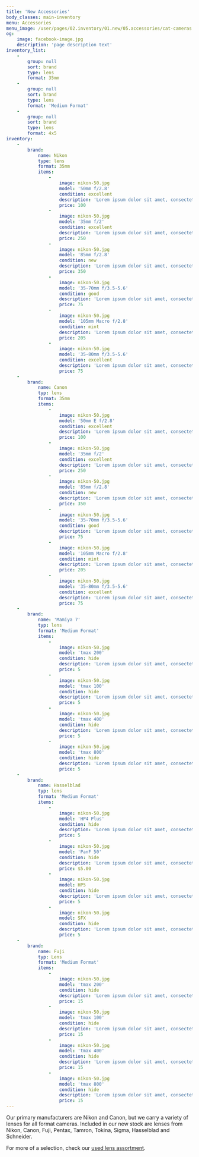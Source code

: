 ```yaml
---
title: 'New Accessories'
body_classes: main-inventory
menu: Accessories
menu_image: /user/pages/02.inventory/01.new/05.accessories/cat-cameras.jpg
og:
    image: facebook-image.jpg
    description: 'page description text'
inventory_list:
    -
        group: null
        sort: brand
        type: lens
        format: 35mm
    -
        group: null
        sort: brand
        type: lens
        format: 'Medium Format'
    -
        group: null
        sort: brand
        type: lens
        format: 4x5
inventory:
    -
        brand:
            name: Nikon
            type: lens
            format: 35mm
            items:
                -
                    image: nikon-50.jpg
                    model: '50mm f/2.8'
                    condition: excellent
                    description: 'Lorem ipsum dolor sit amet, consectetur adipiscing elit. Donec consequat suscipit ante pellentesque aliquam. Maecenas sagittis tellus vel leo pellentesque cursus.'
                    price: 100
                -
                    image: nikon-50.jpg
                    model: '35mm f/2'
                    condition: excellent
                    description: 'Lorem ipsum dolor sit amet, consectetur adipiscing elit. Donec consequat suscipit ante pellentesque aliquam. Maecenas sagittis tellus vel leo pellentesque cursus.'
                    price: 250
                -
                    image: nikon-50.jpg
                    model: '85mm f/2.8'
                    condition: new
                    description: 'Lorem ipsum dolor sit amet, consectetur adipiscing elit. Donec consequat suscipit ante pellentesque aliquam. Maecenas sagittis tellus vel leo pellentesque cursus.'
                    price: 350
                -
                    image: nikon-50.jpg
                    model: '35-70mm f/3.5-5.6'
                    condition: good
                    description: 'Lorem ipsum dolor sit amet, consectetur adipiscing elit. Donec consequat suscipit ante pellentesque aliquam. Maecenas sagittis tellus vel leo pellentesque cursus.'
                    price: 75
                -
                    image: nikon-50.jpg
                    model: '105mm Macro f/2.8'
                    condition: mint
                    description: 'Lorem ipsum dolor sit amet, consectetur adipiscing elit. Donec consequat suscipit ante pellentesque aliquam. Maecenas sagittis tellus vel leo pellentesque cursus.'
                    price: 205
                -
                    image: nikon-50.jpg
                    model: '35-80mm f/3.5-5.6'
                    condition: excellent
                    description: 'Lorem ipsum dolor sit amet, consectetur adipiscing elit. Donec consequat suscipit ante pellentesque aliquam. Maecenas sagittis tellus vel leo pellentesque cursus.'
                    price: 75
    -
        brand:
            name: Canon
            typ: lens
            format: 35mm
            items:
                -
                    image: nikon-50.jpg
                    model: '50mm E f/2.8'
                    condition: excellent
                    description: 'Lorem ipsum dolor sit amet, consectetur adipiscing elit. Donec consequat suscipit ante pellentesque aliquam. Maecenas sagittis tellus vel leo pellentesque cursus.'
                    price: 100
                -
                    image: nikon-50.jpg
                    model: '35mm f/2'
                    condition: excellent
                    description: 'Lorem ipsum dolor sit amet, consectetur adipiscing elit. Donec consequat suscipit ante pellentesque aliquam. Maecenas sagittis tellus vel leo pellentesque cursus.'
                    price: 250
                -
                    image: nikon-50.jpg
                    model: '85mm f/2.8'
                    condition: new
                    description: 'Lorem ipsum dolor sit amet, consectetur adipiscing elit. Donec consequat suscipit ante pellentesque aliquam. Maecenas sagittis tellus vel leo pellentesque cursus.'
                    price: 350
                -
                    image: nikon-50.jpg
                    model: '35-70mm f/3.5-5.6'
                    condition: good
                    description: 'Lorem ipsum dolor sit amet, consectetur adipiscing elit. Donec consequat suscipit ante pellentesque aliquam. Maecenas sagittis tellus vel leo pellentesque cursus.'
                    price: 75
                -
                    image: nikon-50.jpg
                    model: '105mm Macro f/2.8'
                    condition: mint
                    description: 'Lorem ipsum dolor sit amet, consectetur adipiscing elit. Donec consequat suscipit ante pellentesque aliquam. Maecenas sagittis tellus vel leo pellentesque cursus.'
                    price: 205
                -
                    image: nikon-50.jpg
                    model: '35-80mm f/3.5-5.6'
                    condition: excellent
                    description: 'Lorem ipsum dolor sit amet, consectetur adipiscing elit. Donec consequat suscipit ante pellentesque aliquam. Maecenas sagittis tellus vel leo pellentesque cursus.'
                    price: 75
    -
        brand:
            name: 'Mamiya 7'
            typ: lens
            format: 'Medium Format'
            items:
                -
                    image: nikon-50.jpg
                    model: 'tmax 200'
                    condition: hide
                    description: 'Lorem ipsum dolor sit amet, consectetur adipiscing elit. Donec consequat suscipit ante pellentesque aliquam. Maecenas sagittis tellus vel leo pellentesque cursus.'
                    price: 5
                -
                    image: nikon-50.jpg
                    model: 'tmax 100'
                    condition: hide
                    description: 'Lorem ipsum dolor sit amet, consectetur adipiscing elit. Donec consequat suscipit ante pellentesque aliquam. Maecenas sagittis tellus vel leo pellentesque cursus.'
                    price: 5
                -
                    image: nikon-50.jpg
                    model: 'tmax 400'
                    condition: hide
                    description: 'Lorem ipsum dolor sit amet, consectetur adipiscing elit. Donec consequat suscipit ante pellentesque aliquam. Maecenas sagittis tellus vel leo pellentesque cursus.'
                    price: 5
                -
                    image: nikon-50.jpg
                    model: 'tmax 800'
                    condition: hide
                    description: 'Lorem ipsum dolor sit amet, consectetur adipiscing elit. Donec consequat suscipit ante pellentesque aliquam. Maecenas sagittis tellus vel leo pellentesque cursus.'
                    price: 5
    -
        brand:
            name: Hasselblad
            typ: lens
            format: 'Medium Format'
            items:
                -
                    image: nikon-50.jpg
                    model: 'HP4 Plus'
                    condition: hide
                    description: 'Lorem ipsum dolor sit amet, consectetur adipiscing elit. Donec consequat suscipit ante pellentesque aliquam. Maecenas sagittis tellus vel leo pellentesque cursus.'
                    price: 5
                -
                    image: nikon-50.jpg
                    model: 'PanF 50'
                    condition: hide
                    description: 'Lorem ipsum dolor sit amet, consectetur adipiscing elit. Donec consequat suscipit ante pellentesque aliquam. Maecenas sagittis tellus vel leo pellentesque cursus.'
                    price: $5.00
                -
                    image: nikon-50.jpg
                    model: HP5
                    condition: hide
                    description: 'Lorem ipsum dolor sit amet, consectetur adipiscing elit. Donec consequat suscipit ante pellentesque aliquam. Maecenas sagittis tellus vel leo pellentesque cursus.'
                    price: 5
                -
                    image: nikon-50.jpg
                    model: SFX
                    condition: hide
                    description: 'Lorem ipsum dolor sit amet, consectetur adipiscing elit. Donec consequat suscipit ante pellentesque aliquam. Maecenas sagittis tellus vel leo pellentesque cursus.'
                    price: 5
    -
        brand:
            name: Fuji
            typ: Lens
            format: 'Medium Format'
            items:
                -
                    image: nikon-50.jpg
                    model: 'tmax 200'
                    condition: hide
                    description: 'Lorem ipsum dolor sit amet, consectetur adipiscing elit. Donec consequat suscipit ante pellentesque aliquam. Maecenas sagittis tellus vel leo pellentesque cursus.'
                    price: 15
                -
                    image: nikon-50.jpg
                    model: 'tmax 100'
                    condition: hide
                    description: 'Lorem ipsum dolor sit amet, consectetur adipiscing elit. Donec consequat suscipit ante pellentesque aliquam. Maecenas sagittis tellus vel leo pellentesque cursus.'
                    price: 15
                -
                    image: nikon-50.jpg
                    model: 'tmax 400'
                    condition: hide
                    description: 'Lorem ipsum dolor sit amet, consectetur adipiscing elit. Donec consequat suscipit ante pellentesque aliquam. Maecenas sagittis tellus vel leo pellentesque cursus.'
                    price: 15
                -
                    image: nikon-50.jpg
                    model: 'tmax 800'
                    condition: hide
                    description: 'Lorem ipsum dolor sit amet, consectetur adipiscing elit. Donec consequat suscipit ante pellentesque aliquam. Maecenas sagittis tellus vel leo pellentesque cursus.'
                    price: 15
---
```


Our primary manufacturers are Nikon and Canon, but we carry a variety of lenses for all format cameras. Included in our new stock are lenses from Nikon, Canon, Fuji, Pentax, Tamron, Tokina, Sigma, Hasselblad and Schneider.

For more of a selection, check our [used lens assortment](/inventory/used/lenses/ "Used Lenses").

